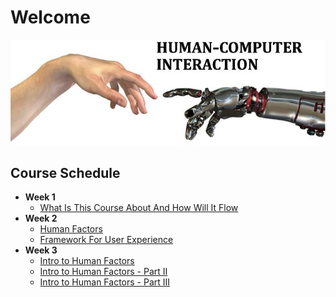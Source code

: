 # Welcome

![HCI](_images/HCI-image.jpeg)

## Course Schedule

- **Week 1**
  - [What Is This Course About And How Will It Flow](week1/what-is-this-course-about.md)
- **Week 2**
  - [Human Factors](week2/human-factors.md)
  - [Framework For User Experience](week2/framework-for-user-experience.md)
- **Week 3**
  - [Intro to Human Factors](week3/intro-to-human-factors.md)
  - [Intro to Human Factors - Part II](week3/intro-to-human-factors-part-2.md)
  - [Intro to Human Factors  - Part III](week3/intro-to-human-factors-part-3.md)
